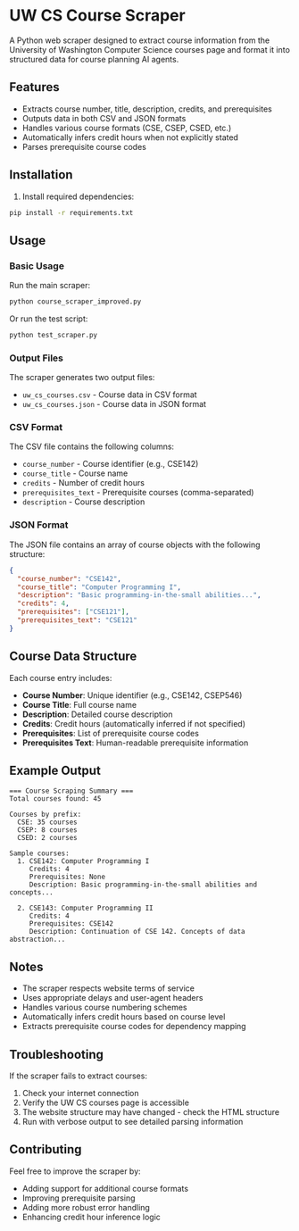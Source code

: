 # UW CS Course Scraper

A Python web scraper designed to extract course information from the University of Washington Computer Science courses page and format it into structured data for course planning AI agents.

## Features

- Extracts course number, title, description, credits, and prerequisites
- Outputs data in both CSV and JSON formats
- Handles various course formats (CSE, CSEP, CSED, etc.)
- Automatically infers credit hours when not explicitly stated
- Parses prerequisite course codes

## Installation

1. Install required dependencies:
```bash
pip install -r requirements.txt
```

## Usage

### Basic Usage

Run the main scraper:
```bash
python course_scraper_improved.py
```

Or run the test script:
```bash
python test_scraper.py
```

### Output Files

The scraper generates two output files:
- `uw_cs_courses.csv` - Course data in CSV format
- `uw_cs_courses.json` - Course data in JSON format

### CSV Format

The CSV file contains the following columns:
- `course_number` - Course identifier (e.g., CSE142)
- `course_title` - Course name
- `credits` - Number of credit hours
- `prerequisites_text` - Prerequisite courses (comma-separated)
- `description` - Course description

### JSON Format

The JSON file contains an array of course objects with the following structure:
```json
{
  "course_number": "CSE142",
  "course_title": "Computer Programming I",
  "description": "Basic programming-in-the-small abilities...",
  "credits": 4,
  "prerequisites": ["CSE121"],
  "prerequisites_text": "CSE121"
}
```

## Course Data Structure

Each course entry includes:

- **Course Number**: Unique identifier (e.g., CSE142, CSEP546)
- **Course Title**: Full course name
- **Description**: Detailed course description
- **Credits**: Credit hours (automatically inferred if not specified)
- **Prerequisites**: List of prerequisite course codes
- **Prerequisites Text**: Human-readable prerequisite information

## Example Output

```
=== Course Scraping Summary ===
Total courses found: 45

Courses by prefix:
  CSE: 35 courses
  CSEP: 8 courses
  CSED: 2 courses

Sample courses:
  1. CSE142: Computer Programming I
     Credits: 4
     Prerequisites: None
     Description: Basic programming-in-the-small abilities and concepts...

  2. CSE143: Computer Programming II
     Credits: 4
     Prerequisites: CSE142
     Description: Continuation of CSE 142. Concepts of data abstraction...
```

## Notes

- The scraper respects website terms of service
- Uses appropriate delays and user-agent headers
- Handles various course numbering schemes
- Automatically infers credit hours based on course level
- Extracts prerequisite course codes for dependency mapping

## Troubleshooting

If the scraper fails to extract courses:

1. Check your internet connection
2. Verify the UW CS courses page is accessible
3. The website structure may have changed - check the HTML structure
4. Run with verbose output to see detailed parsing information

## Contributing

Feel free to improve the scraper by:
- Adding support for additional course formats
- Improving prerequisite parsing
- Adding more robust error handling
- Enhancing credit hour inference logic

